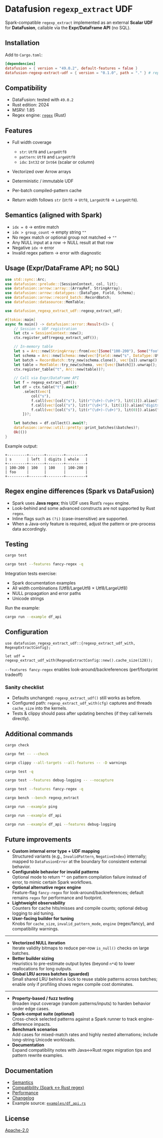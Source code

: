 # Datafusion `regexp_extract` UDF

Spark-compatible `regexp_extract` implemented as an external **Scalar UDF** for **DataFusion**, callable via the **Expr/DataFrame API** (no SQL).

## Installation

Add to `Cargo.toml`:

```toml
[dependencies]
datafusion = { version = "49.0.2", default-features = false }
datafusion-regexp-extract-udf = { version = "0.1.0", path = "." } # replace path with crates.io once published
```

## Compatibility

* DataFusion: tested with `49.0.2`
* Rust edition: 2024
* MSRV: 1.85
* Regex engine: [`regex`](https://crates.io/crates/regex) (Rust)

## Features

* Full width coverage

    * `str`: `Utf8` and `LargeUtf8`
    * `pattern`: `Utf8` and `LargeUtf8`
    * `idx`: `Int32` or `Int64` (scalar or column)
* Vectorized over Arrow arrays
* Deterministic / immutable UDF
* Per-batch compiled-pattern cache
* Return width follows `str` (`Utf8` → `Utf8`, `LargeUtf8` → `LargeUtf8`).

## Semantics (aligned with Spark)

* `idx = 0` → entire match
* `idx > group_count` → empty string `""`
* No regex match or optional group not matched → `""`
* Any NULL input at a row → NULL result at that row
* Negative `idx` → error
* Invalid regex pattern → error with diagnostic


## Usage (Expr/DataFrame API; no SQL)

```rust
use std::sync::Arc;
use datafusion::prelude::{SessionContext, col, lit};
use datafusion::arrow::array::{ArrayRef, StringArray};
use datafusion::arrow::datatypes::{DataType, Field, Schema};
use datafusion::arrow::record_batch::RecordBatch;
use datafusion::datasource::MemTable;

use datafusion_regexp_extract_udf::regexp_extract_udf;

#[tokio::main]
async fn main() -> datafusion::error::Result<()> {
    // Session + UDF registration
    let ctx = SessionContext::new();
    ctx.register_udf(regexp_extract_udf());

    // In-memory table
    let s = Arc::new(StringArray::from(vec![Some("100-200"), Some("foo")])) as ArrayRef;
    let schema = Arc::new(Schema::new(vec![Field::new("s", DataType::Utf8, true)]));
    let batch = RecordBatch::try_new(schema.clone(), vec![s]).unwrap();
    let table = MemTable::try_new(schema, vec![vec![batch]]).unwrap();
    ctx.register_table("t", Arc::new(table))?;

    // Call via Expr/DataFrame API
    let f = regexp_extract_udf();
    let df = ctx.table("t").await?
        .select(vec![
            col("s"),
            f.call(vec![col("s"), lit(r"(\d+)-(\d+)"), lit(1)]).alias("left"),
            f.call(vec![col("s"), lit(r"(\d+)"), lit(1)]).alias("digits"),
            f.call(vec![col("s"), lit(r"(\d+)-(\d+)"), lit(0)]).alias("whole"),
        ])?;

    let batches = df.collect().await?;
    datafusion::arrow::util::pretty::print_batches(&batches)?;
    Ok(())
}
```

Example output:

```
+---------+-------+--------+---------+
| s       | left  | digits | whole   |
+---------+-------+--------+---------+
| 100-200 | 100   | 100    | 100-200 |
| foo     |       |        |         |
+---------+-------+--------+---------+
```

## Regex engine differences (Spark vs DataFusion)

* Spark uses **Java regex**; this UDF uses Rust’s `regex` engine.
* Look-behind and some advanced constructs are not supported by Rust `regex`.
* Inline flags such as `(?i)` (case-insensitive) are supported.
* When a Java-only feature is required, adjust the pattern or pre-process data accordingly.

## Testing

```bash
cargo test
```

```bash
cargo test --features fancy-regex -q 
```

Integration tests exercise:

* Spark documentation examples
* All width combinations (Utf8/LargeUtf8 × Utf8/LargeUtf8)
* NULL propagation and error paths
* Unicode strings

Run the example:

```bash
cargo run --example df_api
```

## Configuration

```text
use datafusion_regexp_extract_udf::{regexp_extract_udf_with, RegexpExtractConfig};

let udf = regexp_extract_udf_with(RegexpExtractConfig::new().cache_size(128));
```

`--features fancy-regex` enables look-around/backreferences (perf/footprint tradeoff)

### Sanity checklist

- Defaults unchanged: `regexp_extract_udf()` still works as before.
- Configured path: `regexp_extract_udf_with(cfg)` captures and threads `cache_size` into the kernels.
- Tests & clippy should pass after updating benches (if they call kernels directly).

## Additional commands

```bash
cargo check
```

```bash
cargo fmt -- --check
```

```bash 
cargo clippy --all-targets --all-features -- -D warnings
```

 ```bash
cargo test -q
 ```

```bash
cargo test --features debug-logging -- --nocapture
```

```bash
cargo test --features fancy-regex -q 
```

```bash
cargo bench --bench regexp_extract
```

```bash
cargo run --example ping
 ```

```bash 
cargo run --example df_api
```

```bash
cargo run --example df_api --features debug-logging
```

## Future improvements

- **Custom internal error type + UDF mapping**  
  Structured variants (e.g., `InvalidPattern`, `NegativeIndex`) internally; mapped to `DataFusionError` at the boundary for consistent external behavior.
- **Configurable behavior for invalid patterns**  
  Optional mode to return `""` on pattern compilation failure instead of error, to mimic certain Spark workflows.
- **Optional alternative regex engine**  
  Feature-flag `fancy-regex` for look-around/backreferences; default remains `regex` for performance and footprint.
- **Lightweight observability**  
  Counters for cache hits/misses and compile counts; optional debug logging to aid tuning.
- **User-facing builder for tuning**  
  Knobs for `cache_size`, `invalid_pattern_mode`, `engine` (regex/fancy), and compatibility warnings.

---

- **Vectorized NULL iteration**  
  Iterate validity bitmaps to reduce per-row `is_null()` checks on large batches.
- **Better builder sizing**  
  Heuristics to pre-estimate output bytes (beyond `n*4`) to lower reallocations for long outputs.
- **Global LRU across batches (guarded)**  
  Small shared LRU behind a lock to reuse stable patterns across batches; enable only if profiling shows regex compile cost dominates.

---

- **Property-based / fuzz testing**  
  Broaden input coverage (random patterns/inputs) to harden behavior under edge cases.
- **Spark-compat suite (optional)**  
  Cross-check selected patterns against a Spark runner to track engine-difference impacts.
- **Benchmark scenarios**  
  Add cases for mixed-match rates and highly nested alternations; include long-string Unicode workloads.
- **Documentation**  
  Expand compatibility notes with Java↔Rust regex migration tips and pattern rewrite examples.


## Documentation

- [Semantics](docs/SEMANTICS.md)
- [Compatibility (Spark ↔︎ Rust regex)](docs/COMPATIBILITY.md)
- [Performance](docs/PERFORMANCE.md)
- [Changelog](CHANGELOG.md)
- Example source: [`examples/df_api.rs`](examples/df_api.rs)

## License

[Apache-2.0](LICENSE)
